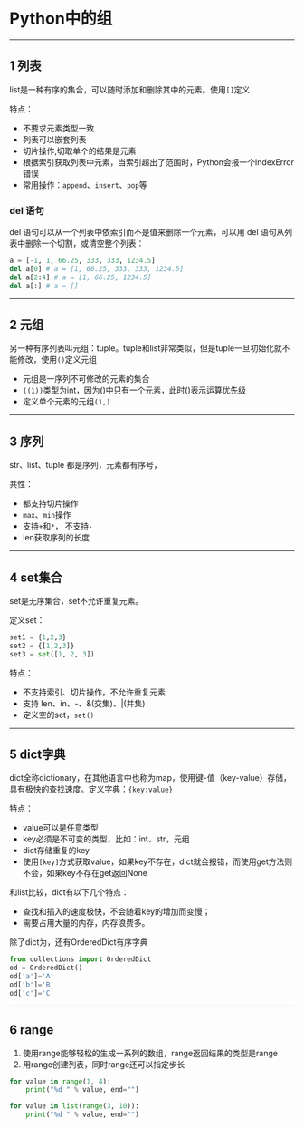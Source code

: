 # Python中的组

---
## 1 列表

list是一种有序的集合，可以随时添加和删除其中的元素。使用`[]`定义

特点：
 - 不要求元素类型一致
 - 列表可以嵌套列表
 - 切片操作,切取单个的结果是元素
 - 根据索引获取列表中元素，当索引超出了范围时，Python会报一个IndexError错误
 - 常用操作：`append`、`insert`、`pop`等
 
 ### del 语句
 
 del 语句可以从一个列表中依索引而不是值来删除一个元素，可以用 del 语句从列表中删除一个切割，或清空整个列表：
 ```python
a = [-1, 1, 66.25, 333, 333, 1234.5]
del a[0] # a = [1, 66.25, 333, 333, 1234.5]
del a[2:4] # a = [1, 66.25, 1234.5]
del a[:] # a = []
```
 
 ---
## 2 元组

另一种有序列表叫元组：tuple。tuple和list非常类似，但是tuple一旦初始化就不能修改，使用`()`定义元组

 - 元组是一序列不可修改的元素的集合
 - `((1))`类型为int，因为()中只有一个元素，此时()表示运算优先级
 - 定义单个元素的元组`(1,)`
 
 ---
 ## 3 序列
 
str、list、tuple 都是序列，元素都有序号，

共性：
 - 都支持切片操作
 - `max`、`min`操作
 - 支持`+`和`*`， 不支持`-`
 - len获取序列的长度
 
 ---
## 4 set集合
 
 set是无序集合，set不允许重复元素。
 
 定义set：
 ```python
set1 = {1,2,3}
set2 = {[1,2,3]}
set3 = set([1, 2, 3])
```

特点：
 
- 不支持索引、切片操作，不允许重复元素
- 支持 len、in、-、&(交集)、|(并集)
- 定义空的set，`set()`
 
 ---
 ## 5 dict字典
 
dict全称dictionary，在其他语言中也称为map，使用键-值（key-value）存储，具有极快的查找速度。定义字典：`{key:value}`
 
 特点：

- value可以是任意类型
- key必须是不可变的类型，比如：int、str，元组
- dict存储重复的key
- 使用`[key]`方式获取value，如果key不存在，dict就会报错，而使用get方法则不会，如果key不存在get返回None

和list比较，dict有以下几个特点：

- 查找和插入的速度极快，不会随着key的增加而变慢；
- 需要占用大量的内存，内存浪费多。

除了dict为，还有OrderedDict有序字典
```python
from collections import OrderedDict
od = OrderedDict()
od['a']='A'  
od['b']='B'  
od['c']='C'
```

---
## 6 range

1. 使用range能够轻松的生成一系列的数组，range返回结果的类型是range
2. 用range创建列表，同时range还可以指定步长

```python
for value in range(1, 4):
    print("%d " % value, end="")

for value in list(range(3, 10)):
    print("%d " % value, end="")
```